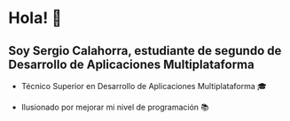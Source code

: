 # Hola! :wave:

## Soy Sergio Calahorra, estudiante de segundo de Desarrollo de Aplicaciones Multiplataforma

- Técnico Superior en Desarrollo de Aplicaciones Multiplataforma :mortar_board:

- Ilusionado por mejorar mi nivel de programación :books:





